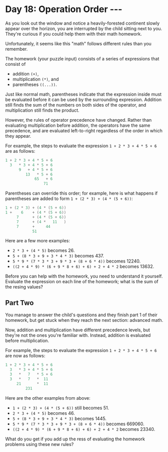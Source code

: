 # Day 18: Operation Order ---

As you look out the window and notice a heavily-forested
continent slowly appear over the horizon,
you are interrupted by the child sitting next to you.
They're curious if you could help them with their math homework.

Unfortunately, it seems like this "math" follows different rules than you remember.

The homework (your puzzle input) consists of a series of expressions that consist
of

- addition `(+)`,
- multiplication `(*)`, and
- parentheses `((...))`.

Just like normal math, parentheses indicate that the expression
inside must be evaluated before it can be used by the surrounding expression.
Addition still finds the sum of the numbers on both sides of the operator,
and multiplication still finds the product.

However, the rules of operator precedence have changed. Rather than evaluating
multiplication before addition, the operators have the same precedence,
and are evaluated left-to-right regardless of the order in which they appear.

For example, the steps to evaluate the expression `1 + 2 * 3 + 4 * 5 + 6` are as follows:

```scala
1 + 2 * 3 + 4 * 5 + 6
  3   * 3 + 4 * 5 + 6
      9   + 4 * 5 + 6
         13   * 5 + 6
             65   + 6
                 71
```

Parentheses can override this order; for example, here is what happens if
parentheses are added to form `1 + (2 * 3) + (4 * (5 + 6))`:

```scala
1 + (2 * 3) + (4 * (5 + 6))
1 +    6    + (4 * (5 + 6))
     7      + (4 * (5 + 6))
     7      + (4 *   11   )
     7      +     44
            51
```

Here are a few more examples:

- `2 * 3 + (4 * 5)` becomes 26.
- `5 + (8 * 3 + 9 + 3 * 4 * 3)` becomes 437.
- `5 * 9 * (7 * 3 * 3 + 9 * 3 + (8 + 6 * 4))` becomes 12240.
- `((2 + 4 * 9) * (6 + 9 * 8 + 6) + 6) + 2 + 4 * 2` becomes 13632.

Before you can help with the homework, you need to understand it yourself.
Evaluate the expression on each line of the homework;
what is the sum of the resing values?

## Part Two

You manage to answer the child's questions and
they finish part 1 of their homework,
but get stuck when they reach the next section: advanced math.

Now, addition and multiplication have different precedence levels,
but they're not the ones you're familiar with.
Instead, addition is evaluated before multiplication.

For example, the steps to evaluate the expression
`1 + 2 * 3 + 4 * 5 + 6` are now as follows:

```scala
1 + 2 * 3 + 4 * 5 + 6
  3   * 3 + 4 * 5 + 6
  3   *   7   * 5 + 6
  3   *   7   *  11
     21       *  11
         231
```

Here are the other examples from above:

- `1 + (2 * 3) + (4 * (5 + 6))` still becomes 51.
- `2 * 3 + (4 * 5)` becomes 46.
- `5 + (8 * 3 + 9 + 3 * 4 * 3)` becomes 1445.
- `5 * 9 * (7 * 3 * 3 + 9 * 3 + (8 + 6 * 4))` becomes 669060.
- `((2 + 4 * 9) * (6 + 9 * 8 + 6) + 6) + 2 + 4 * 2` becomes 23340.

What do you get if you add up the ress of evaluating
the homework problems using these new rules?
